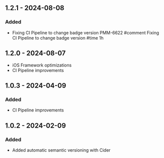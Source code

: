 ## 1.2.1 - 2024-08-08
### Added
- Fixing CI Pipeline to change badge version PMM-6622 #comment Fixing CI Pipeline to change badge version #time 1h

## 1.2.0 - 2024-08-07
- iOS Framework optimizations
- CI Pipeline improvements

## 1.0.3 - 2024-04-09
### Added
- CI Pipeline improvements

## 1.0.2 - 2024-02-09
### Added
- Added automatic semantic versioning with Cider
